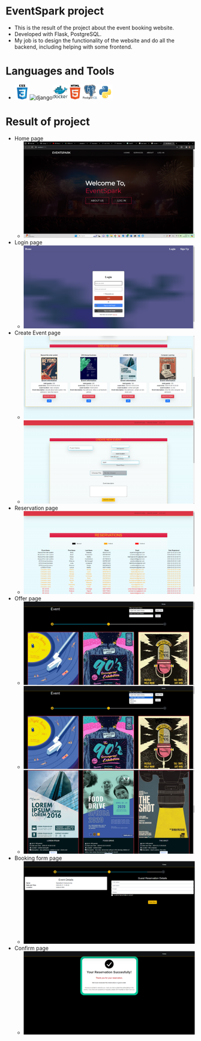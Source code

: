 # EventSpark project
* This is the result of the project about the event booking website. <br>
* Developed with Flask, PostgreSQL. <br>
* My job is to design the functionality of the website and do all the backend, including helping with some frontend.



# Languages and Tools
* <p align="left"><img src="https://raw.githubusercontent.com/devicons/devicon/master/icons/css3/css3-original-wordmark.svg" alt="css3" width="40" height="40"/><img src="https://cdn.worldvectorlogo.com/logos/django.svg" alt="django" width="40" height="40"/><img src="https://raw.githubusercontent.com/devicons/devicon/master/icons/docker/docker-original-wordmark.svg" alt="docker" width="40" height="40"/><img src="https://raw.githubusercontent.com/devicons/devicon/master/icons/html5/html5-original-wordmark.svg" alt="html5" width="40" height="40"/><img src="https://raw.githubusercontent.com/devicons/devicon/master/icons/postgresql/postgresql-original-wordmark.svg" alt="postgresql" width="40" height="40"/><img src="https://raw.githubusercontent.com/devicons/devicon/master/icons/python/python-original.svg" alt="python" width="40" height="40"/> </a> </p>

# Result of project
* Home page
    * ![home.png](https://github.com/tnppp1122/EventSpark_project/blob/main/pic/home.png)
* Login page
    * ![login.png](https://github.com/tnppp1122/EventSpark_project/blob/main/pic/login.png)
* Create Event page
    * ![created.png](https://github.com/tnppp1122/EventSpark_project/blob/main/pic/created.png) 
    * ![create.png](https://github.com/tnppp1122/EventSpark_project/blob/main/pic/create.png)
* Reservation page
    * ![panel.png](https://github.com/tnppp1122/EventSpark_project/blob/main/pic/panel.png)
* Offer page
    * ![offer.png](https://github.com/tnppp1122/EventSpark_project/blob/main/pic/offer.png)
    * ![offer3.png](https://github.com/tnppp1122/EventSpark_project/blob/main/pic/offer3.png)
    * ![offer5.png](https://github.com/tnppp1122/EventSpark_project/blob/main/pic/offer5.png)
* Booking form page
    * ![booking_form.png](https://github.com/tnppp1122/EventSpark_project/blob/main/pic/booking_form.png)
* Confirm page
    * ![confirm.png](https://github.com/tnppp1122/EventSpark_project/blob/main/pic/confirm.png)

    
